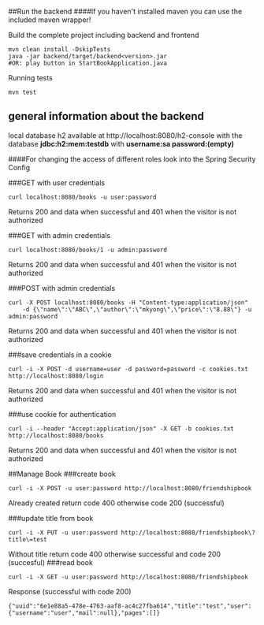##Run the backend
####If you haven't installed maven you can use the included maven wrapper!

Build the complete project including backend and frontend
```
mvn clean install -DskipTests
java -jar backend/target/backend<version>.jar
#OR: play button in StartBookApplication.java
```

Running tests
```
mvn test
```

## general information about the backend

local database h2 available at
http://localhost:8080/h2-console with the database **jdbc:h2:mem:testdb**
with **username:sa password:(empty)**

####For changing the access of different roles look into the Spring Security Config

###GET with user credentials
```
curl localhost:8080/books -u user:password
```
Returns 200 and data when successful and 401 when the visitor is not authorized

###GET with admin credentials
```
curl localhost:8080/books/1 -u admin:password
```
Returns 200 and data when successful and 401 when the visitor is not authorized


###POST with admin credentials
```
curl -X POST localhost:8080/books -H "Content-type:application/json" 
	-d {\"name\":\"ABC\",\"author\":\"mkyong\",\"price\":\"8.88\"} -u admin:password
```
Returns 200 and data when successful and 401 when the visitor is not authorized


###save credentials in a cookie
```
curl -i -X POST -d username=user -d password=password -c cookies.txt http://localhost:8080/login
```
Returns 200 and data when successful and 401 when the visitor is not authorized

###use cookie for authentication
```
curl -i --header "Accept:application/json" -X GET -b cookies.txt http://localhost:8080/books
```
Returns 200 and data when successful and 401 when the visitor is not authorized

##Manage Book
###create book
```
curl -i -X POST -u user:password http://localhost:8080/friendshipbook
```
Already created return code 400 otherwise code 200 (successful)

###update title from book
```
curl -i -X PUT -u user:password http://localhost:8080/friendshipbook\?title\=test
```
Without title return code 400 otherwise successful and code 200 (succesful)
###read book
```
curl -i -X GET -u user:password http://localhost:8080/friendshipbook
```
Response (successful with code 200)
```
{"uuid":"6e1e88a5-478e-4763-aaf8-ac4c27fba614","title":"test","user":{"username":"user","mail":null},"pages":[]}
```